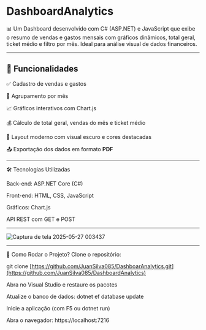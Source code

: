 # DashboardAnalytics
📊 Um Dashboard desenvolvido com C# (ASP.NET) e JavaScript que exibe o resumo de vendas e gastos mensais com gráficos dinâmicos, total geral, ticket médio e filtro por mês. Ideal para análise visual de dados financeiros.

<hr>

## 🚀 Funcionalidades

✅ Cadastro de vendas e gastos

📆 Agrupamento por mês

📈 Gráficos interativos com Chart.js

💰 Cálculo de total geral, vendas do mês e ticket médio

🎨 Layout moderno com visual escuro e cores destacadas

📤 Exportação dos dados em formato **PDF**

<hr>

🛠️ Tecnologias Utilizadas

Back-end: ASP.NET Core (C#)

Front-end: HTML, CSS, JavaScript

Gráficos: Chart.js

API REST com GET e POST

<hr>

![Captura de tela 2025-05-27 003437](https://github.com/user-attachments/assets/2bb26806-38d1-412c-a2d3-060fec76038e)

<hr>

📂 Como Rodar o Projeto?
Clone o repositório:

git clone [https://github.com/JuanSilva085/DashboarAnalytics.git](https://github.com/JuanSilva085/DashboardAnalytics)

Abra no Visual Studio e restaure os pacotes

Atualize o banco de dados:
dotnet ef database update

Inicie a aplicação (com F5 ou dotnet run)

Abra o navegador:
https://localhost:7216
